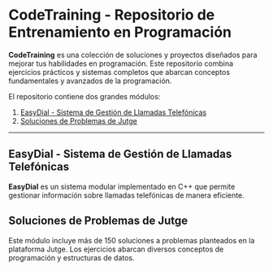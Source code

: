 # CodeTraining - Repositorio de Entrenamiento en Programación

**CodeTraining** es una colección de soluciones y proyectos diseñados para mejorar tus habilidades en programación. Este repositorio combina ejercicios prácticos y sistemas completos que abarcan conceptos fundamentales y avanzados de la programación. 

El repositorio contiene dos grandes módulos: 

1. [EasyDial - Sistema de Gestión de Llamadas Telefónicas](#easydial---sistema-de-gestión-de-llamadas-telefónicas)
2. [Soluciones de Problemas de Jutge](#soluciones-de-problemas-de-jutge)

---

## EasyDial - Sistema de Gestión de Llamadas Telefónicas

**EasyDial** es un sistema modular implementado en C++ que permite gestionar información sobre llamadas telefónicas de manera eficiente. 

## Soluciones de Problemas de Jutge

Este módulo incluye más de 150 soluciones a problemas planteados en la plataforma Jutge. Los ejercicios abarcan diversos conceptos de programación y estructuras de datos.
